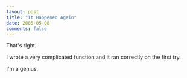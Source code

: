```yaml
---
layout: post
title: "It Happened Again"
date: 2005-05-08
comments: false
---
```

That's right.




I wrote a very complicated function and it ran correctly on the first try.




I'm a genius.
